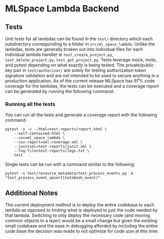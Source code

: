 # MLSpace Lambda Backend

## Tests
Unit tests for all lambdas can be found in the `test/` directory which each subdirectory corresponding to a folder in `src/ml_space_lambda`. Unlike the lambdas, tests are generally broken out into individual files for each individual lambda handler ie `test_create_project.py`, `test_delete_project.py`, `test_get_project.py`. Tests leverage mock, moto, and pytest depending on what exactly is being tested. The private/public key pair in `test/authorizer/` are solely for testing authorization token signature validation and are not intended to be used to secure anything in a production application. As of the current release MLSpace has 97% code coverage for the lambdas, the tests can be executed and a coverage report can be generated by running the following command:

### Running all the tests
You can run all the tests and generate a coverage report with the following command:
```
pytest -s -v --html=test-reports/report.html \
    --self-contained-html \
    --cov=ml_space_lambda \
    --cov-report=xml:coverage.xml \
    --junitxml=test-reports/junit.xml \
    --log-file=test-reports/logs.txt \
    test
```

Single tests can be run with a command similar to the following:
```
pytest -s test/resource_metadata/test_process_events.py -k "test_process_event_upsert[notebook_event]"
```

## Additional Notes
The current deployment method is to deploy the entire codebase to each lambda as opposed to limiting what is deployed to just the code needed by that lambda. Switching to only deploy the necessary code (and moving common objects to a layer) would be a small change but given the existing small codebase and the ease in debugging afforded by including the entire code base the decision was made to not optimize for code size at this time.